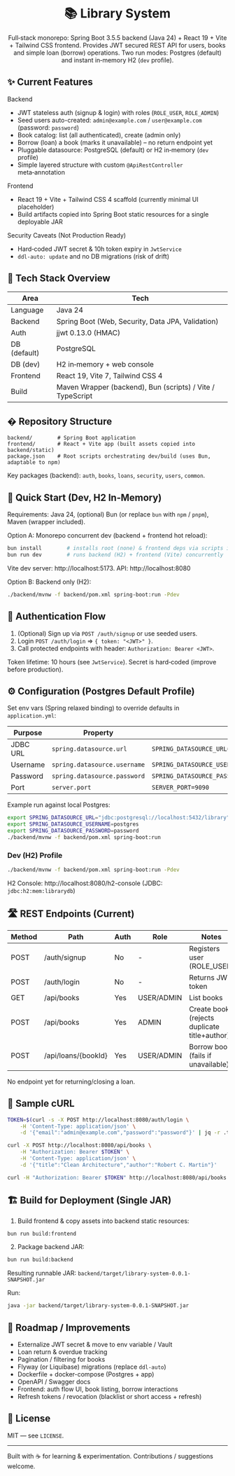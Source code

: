 <div align="center">

# 📚 Library System

Full‑stack monorepo: Spring Boot 3.5.5 backend (Java 24) + React 19 + Vite + Tailwind CSS frontend. Provides JWT secured REST API for users, books and simple loan (borrow) operations. Two run modes: Postgres (default) and instant in‑memory H2 (`dev` profile).

</div>

## ✨ Current Features

Backend
- JWT stateless auth (signup & login) with roles (`ROLE_USER`, `ROLE_ADMIN`)
- Seed users auto-created: `admin@example.com` / `user@example.com` (password: `password`)
- Book catalog: list (all authenticated), create (admin only)
- Borrow (loan) a book (marks it unavailable) – no return endpoint yet
- Pluggable datasource: PostgreSQL (default) or H2 in‑memory (`dev` profile)
- Simple layered structure with custom `@ApiRestController` meta‑annotation

Frontend
- React 19 + Vite + Tailwind CSS 4 scaffold (currently minimal UI placeholder)
- Build artifacts copied into Spring Boot static resources for a single deployable JAR

Security Caveats (Not Production Ready)
- Hard‑coded JWT secret & 10h token expiry in `JwtService`
- `ddl-auto: update` and no DB migrations (risk of drift)

## 🧱 Tech Stack Overview

| Area | Tech |
|------|------|
| Language | Java 24 |
| Backend | Spring Boot (Web, Security, Data JPA, Validation) |
| Auth | jjwt 0.13.0 (HMAC) |
| DB (default) | PostgreSQL |
| DB (dev) | H2 in‑memory + web console |
| Frontend | React 19, Vite 7, Tailwind CSS 4 |
| Build | Maven Wrapper (backend), Bun (scripts) / Vite / TypeScript |

## � Repository Structure

```
backend/        # Spring Boot application
frontend/       # React + Vite app (built assets copied into backend/static)
package.json    # Root scripts orchestrating dev/build (uses Bun, adaptable to npm)
```

Key packages (backend): `auth`, `books`, `loans`, `security`, `users`, `common`.

## 🚀 Quick Start (Dev, H2 In‑Memory)

Requirements: Java 24, (optional) Bun (or replace `bun` with `npm` / `pnpm`), Maven (wrapper included).

Option A: Monorepo concurrent dev (backend + frontend hot reload):

```bash
bun install        # installs root (none) & frontend deps via scripts if desired
bun run dev        # runs backend (H2) + frontend (Vite) concurrently
```

Vite dev server: http://localhost:5173. API: http://localhost:8080

Option B: Backend only (H2):

```bash
./backend/mvnw -f backend/pom.xml spring-boot:run -Pdev
```

## 🔐 Authentication Flow

1. (Optional) Sign up via `POST /auth/signup` or use seeded users.
2. Login `POST /auth/login` => `{ token: "<JWT>" }`.
3. Call protected endpoints with header: `Authorization: Bearer <JWT>`.

Token lifetime: 10 hours (see `JwtService`). Secret is hard‑coded (improve before production).

## ⚙️ Configuration (Postgres Default Profile)

Set env vars (Spring relaxed binding) to override defaults in `application.yml`:

| Purpose | Property | Example |
|---------|----------|---------|
| JDBC URL | `spring.datasource.url` | `SPRING_DATASOURCE_URL=jdbc:postgresql://localhost:5432/library` |
| Username | `spring.datasource.username` | `SPRING_DATASOURCE_USERNAME=postgres` |
| Password | `spring.datasource.password` | `SPRING_DATASOURCE_PASSWORD=secret` |
| Port | `server.port` | `SERVER_PORT=9090` |

Example run against local Postgres:

```bash
export SPRING_DATASOURCE_URL="jdbc:postgresql://localhost:5432/library"
export SPRING_DATASOURCE_USERNAME=postgres
export SPRING_DATASOURCE_PASSWORD=password
./backend/mvnw -f backend/pom.xml spring-boot:run
```

### Dev (H2) Profile

```bash
./backend/mvnw -f backend/pom.xml spring-boot:run -Pdev
```
H2 Console: http://localhost:8080/h2-console  (JDBC: `jdbc:h2:mem:librarydb`)

## 🛣️ REST Endpoints (Current)

| Method | Path | Auth | Role | Notes |
|--------|------|------|------|-------|
| POST | /auth/signup | No | - | Registers user (ROLE_USER) |
| POST | /auth/login | No | - | Returns JWT token |
| GET | /api/books | Yes | USER/ADMIN | List books |
| POST | /api/books | Yes | ADMIN | Create book (rejects duplicate title+author) |
| POST | /api/loans/{bookId} | Yes | USER/ADMIN | Borrow book (fails if unavailable) |

No endpoint yet for returning/closing a loan.

## 🧪 Sample cURL

```bash
TOKEN=$(curl -s -X POST http://localhost:8080/auth/login \
	-H 'Content-Type: application/json' \
	-d '{"email":"admin@example.com","password":"password"}' | jq -r .token)

curl -X POST http://localhost:8080/api/books \
	-H "Authorization: Bearer $TOKEN" \
	-H 'Content-Type: application/json' \
	-d '{"title":"Clean Architecture","author":"Robert C. Martin"}'

curl -H "Authorization: Bearer $TOKEN" http://localhost:8080/api/books
```

## 🏗️ Build for Deployment (Single JAR)

1. Build frontend & copy assets into backend static resources:
```bash
bun run build:frontend
```
2. Package backend JAR:
```bash
bun run build:backend
```
Resulting runnable JAR: `backend/target/library-system-0.0.1-SNAPSHOT.jar`

Run:
```bash
java -jar backend/target/library-system-0.0.1-SNAPSHOT.jar
```

## 🧭 Roadmap / Improvements

- Externalize JWT secret & move to env variable / Vault
- Loan return & overdue tracking
- Pagination / filtering for books
- Flyway (or Liquibase) migrations (replace `ddl-auto`)
- Dockerfile + docker-compose (Postgres + app)
- OpenAPI / Swagger docs
- Frontend: auth flow UI, book listing, borrow interactions
- Refresh tokens / revocation (blacklist or short access + refresh)

## 📝 License

MIT — see `LICENSE`.

---

Built with ☕ for learning & experimentation. Contributions / suggestions welcome.
